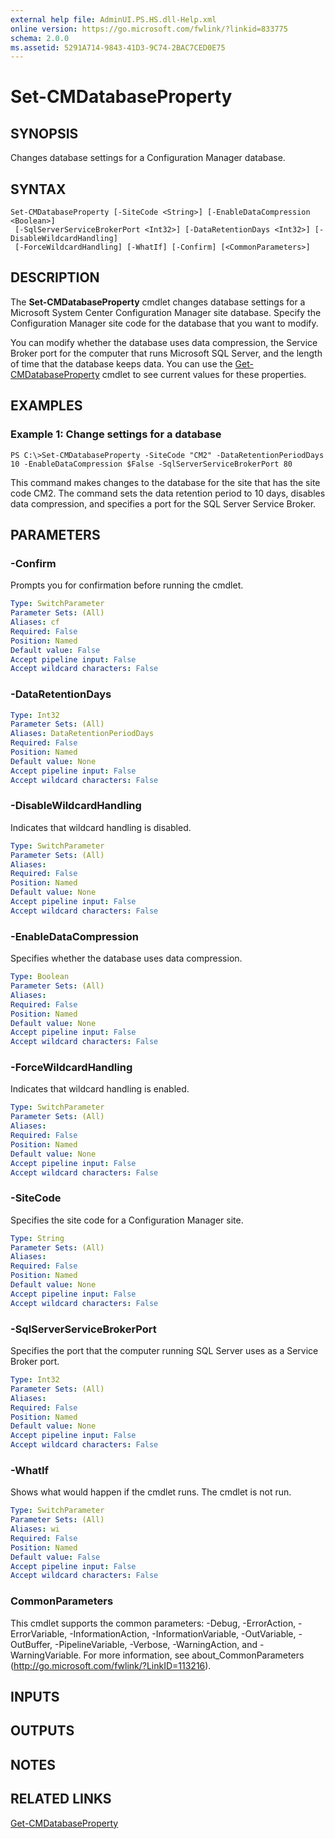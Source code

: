 ```yaml
---
external help file: AdminUI.PS.HS.dll-Help.xml
online version: https://go.microsoft.com/fwlink/?linkid=833775
schema: 2.0.0
ms.assetid: 5291A714-9843-41D3-9C74-2BAC7CED0E75
---
```


# Set-CMDatabaseProperty

## SYNOPSIS
Changes database settings for a Configuration Manager database.

## SYNTAX

```
Set-CMDatabaseProperty [-SiteCode <String>] [-EnableDataCompression <Boolean>]
 [-SqlServerServiceBrokerPort <Int32>] [-DataRetentionDays <Int32>] [-DisableWildcardHandling]
 [-ForceWildcardHandling] [-WhatIf] [-Confirm] [<CommonParameters>]
```

## DESCRIPTION
The **Set-CMDatabaseProperty** cmdlet changes database settings for a Microsoft System Center Configuration Manager site database.
Specify the Configuration Manager site code for the database that you want to modify.

You can modify whether the database uses data compression, the Service Broker port for the computer that runs Microsoft SQL Server, and the length of time that the database keeps data.
You can use the [Get-CMDatabaseProperty](./Get-CMDatabaseProperty.md) cmdlet to see current values for these properties.

## EXAMPLES

### Example 1: Change settings for a database
```
PS C:\>Set-CMDatabaseProperty -SiteCode "CM2" -DataRetentionPeriodDays 10 -EnableDataCompression $False -SqlServerServiceBrokerPort 80
```

This command makes changes to the database for the site that has the site code CM2.
The command sets the data retention period to 10 days, disables data compression, and specifies a port for the SQL Server Service Broker.

## PARAMETERS

### -Confirm
Prompts you for confirmation before running the cmdlet.

```yaml
Type: SwitchParameter
Parameter Sets: (All)
Aliases: cf
Required: False
Position: Named
Default value: False
Accept pipeline input: False
Accept wildcard characters: False
```

### -DataRetentionDays


```yaml
Type: Int32
Parameter Sets: (All)
Aliases: DataRetentionPeriodDays
Required: False
Position: Named
Default value: None
Accept pipeline input: False
Accept wildcard characters: False
```

### -DisableWildcardHandling
Indicates that wildcard handling is disabled.

```yaml
Type: SwitchParameter
Parameter Sets: (All)
Aliases: 
Required: False
Position: Named
Default value: None
Accept pipeline input: False
Accept wildcard characters: False
```

### -EnableDataCompression
Specifies whether the database uses data compression.

```yaml
Type: Boolean
Parameter Sets: (All)
Aliases: 
Required: False
Position: Named
Default value: None
Accept pipeline input: False
Accept wildcard characters: False
```

### -ForceWildcardHandling
Indicates that wildcard handling is enabled.

```yaml
Type: SwitchParameter
Parameter Sets: (All)
Aliases: 
Required: False
Position: Named
Default value: None
Accept pipeline input: False
Accept wildcard characters: False
```

### -SiteCode
Specifies the site code for a Configuration Manager site.

```yaml
Type: String
Parameter Sets: (All)
Aliases: 
Required: False
Position: Named
Default value: None
Accept pipeline input: False
Accept wildcard characters: False
```

### -SqlServerServiceBrokerPort
Specifies the port that the computer running SQL Server uses as a Service Broker port.

```yaml
Type: Int32
Parameter Sets: (All)
Aliases: 
Required: False
Position: Named
Default value: None
Accept pipeline input: False
Accept wildcard characters: False
```

### -WhatIf
Shows what would happen if the cmdlet runs.
The cmdlet is not run.

```yaml
Type: SwitchParameter
Parameter Sets: (All)
Aliases: wi
Required: False
Position: Named
Default value: False
Accept pipeline input: False
Accept wildcard characters: False
```

### CommonParameters
This cmdlet supports the common parameters: -Debug, -ErrorAction, -ErrorVariable, -InformationAction, -InformationVariable, -OutVariable, -OutBuffer, -PipelineVariable, -Verbose, -WarningAction, and -WarningVariable. For more information, see about_CommonParameters (http://go.microsoft.com/fwlink/?LinkID=113216).

## INPUTS

## OUTPUTS

## NOTES

## RELATED LINKS

[Get-CMDatabaseProperty](./Get-CMDatabaseProperty.md)
